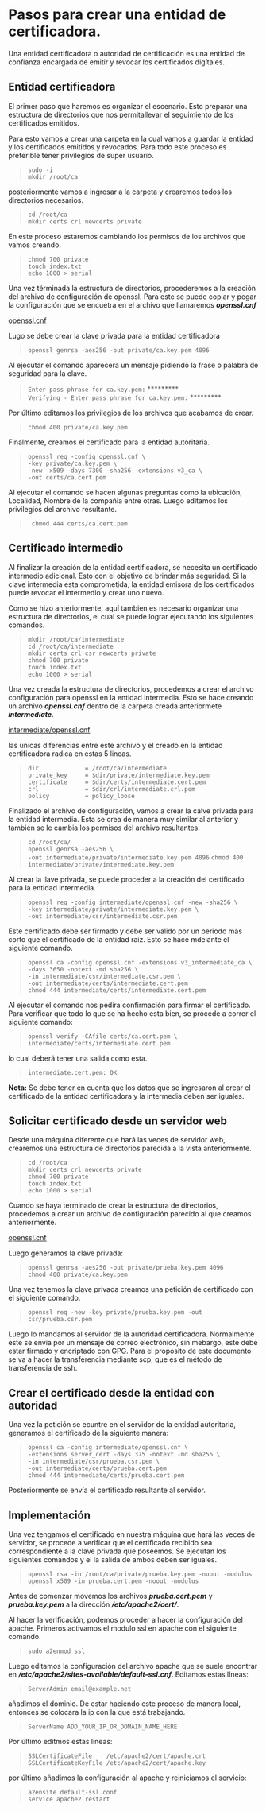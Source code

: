 # Pasos para crear una entidad de certificadora.
Una entidad certificadora o autoridad de certificación es una entidad de confianza encargada de emitir y revocar los certificados digítales.

## Entidad certificadora
El primer paso que haremos es organizar el escenario. Esto preparar una estructura de directorios que nos permitallevar el seguimiento de los certificados emitidos.

Para esto vamos a crear una carpeta en la cual vamos a guardar la entidad y los certificados emitidos y revocados. Para todo este proceso es preferible tener privilegios de super usuario.

> `sudo -i`<br>
> `mkdir /root/ca`

posteriormente vamos a ingresar a la carpeta y crearemos todos los directorios necesarios.
> `cd /root/ca` <br>
> `mkdir certs crl newcerts private` 

En este proceso estaremos cambiando los permisos de los archivos que vamos creando.
> `chmod 700 private` <br>
> `touch index.txt` <br>
> `echo 1000 > serial` <br>

Una vez términada la estructura de directorios, procederemos a la creación del archivo de configuración de openssl. Para este se puede copiar y pegar la configuración que se encuetra en el archivo que llamaremos ***openssl.cnf***

[openssl.cnf](./openssl.cnf)

Lugo se debe crear la clave privada para la entidad certificadora
>`openssl genrsa -aes256 -out private/ca.key.pem 4096`

Al ejecutar el comando aparecera un mensaje pidiendo la frase o palabra de seguridad para la clave.

> `Enter pass phrase for ca.key.pem:` *********<br>
> `Verifying - Enter pass phrase for ca.key.pem:` *********<br>

Por último editamos los privilegios de los archivos que acabamos de crear.

> `chmod 400 private/ca.key.pem`

Finalmente, creamos el certificado para la entidad autoritaria.
> `openssl req -config openssl.cnf \`<br>
      `-key private/ca.key.pem \` <br>
      `-new -x509 -days 7300 -sha256 -extensions v3_ca \`<br>
      `-out certs/ca.cert.pem`
      
Al ejecutar el comando se hacen algunas preguntas como la ubicación, Localidad, Nombre de la compañia entre otras. Luego editamos los privilegios del archivo resultante.
> ` chmod 444 certs/ca.cert.pem`

## Certificado intermedio

Al finalizar la creación de la entidad certificadora, se necesita un certificado intermedio adicional. Esto con el objetivo de brindar más seguridad. Si la clave intermedia esta comprometida, la entidad emisora de los certificados puede revocar el intermedio y crear uno nuevo.

Como se hizo anteriormente, aquí tambien es necesario organizar una estructura de directorios, el cual se puede lograr ejecutando los siguientes comandos.

> `mkdir /root/ca/intermediate`<br>
> `cd /root/ca/intermediate`<br>
> `mkdir certs crl csr newcerts private`<br>
> `chmod 700 private` <br>
> `touch index.txt` <br>
> `echo 1000 > serial` <br>

Una vez creada la estructura de directorios, procedemos a crear el archivo configuración para openssl en la entidad intermedia. Esto se hace creando un archivo ***openssl.cnf*** dentro de la carpeta creada anteriormete ***intermediate***.

[intermediate/openssl.cnf](./intermediate/openssl.cnf)

las unicas diferencias entre este archivo y el creado en la entidad certificadora radica en estas 5 lineas.
> `dir             = /root/ca/intermediate`<br>
> `private_key     = $dir/private/intermediate.key.pem`<br>
> `certificate     = $dir/certs/intermediate.cert.pem`<br>
> `crl             = $dir/crl/intermediate.crl.pem`<br>
> `policy          = policy_loose`<br>

Finalizado el archivo de configuración, vamos a crear la calve privada para la entidad intermedia. Esta se crea de manera muy similar al anterior y también se le cambia los permisos del archivo resultantes.

> `cd /root/ca/`<br>
> `openssl genrsa -aes256 \` <br>
      `-out intermediate/private/intermediate.key.pem 4096`
> `chmod 400 intermediate/private/intermediate.key.pem`

Al crear la llave privada, se puede proceder a la creación del certificado para la entidad intermedia.
> `openssl req -config intermediate/openssl.cnf -new -sha256 \`<br>
      `-key intermediate/private/intermediate.key.pem \` <br>
      `-out intermediate/csr/intermediate.csr.pem`

Este certificado debe ser firmado y debe ser valido por un periodo más corto que el certificado de la entidad raiz. Esto se hace mdeiante el siguiente comando.

> `openssl ca -config openssl.cnf -extensions v3_intermediate_ca \` <br>
      `-days 3650 -notext -md sha256 \`<br>
      `-in intermediate/csr/intermediate.csr.pem \`<br>
      `-out intermediate/certs/intermediate.cert.pem`<br>
> `chmod 444 intermediate/certs/intermediate.cert.pem`

Al ejecutar el comando nos pedira confirmación para firmar el certificado.
Para verificar que todo lo que se ha hecho esta bien, se procede a correr el siguiente comando:

> `openssl verify -CAfile certs/ca.cert.pem \`<br>
      `intermediate/certs/intermediate.cert.pem`

lo cual deberá tener una salida como esta.
> `intermediate.cert.pem: OK`

**Nota:** Se debe tener en cuenta que los datos que se ingresaron al crear el certificado de la entidad certificadora y la intermedia deben ser iguales.

## Solicitar certificado desde un servidor web

Desde una máquina diferente que hará las veces de servidor web, crearemos una estructura de directorios parecida a la vista anteriormente.

> `cd /root/ca` <br>
> `mkdir certs crl newcerts private`<br>
> `chmod 700 private` <br>
> `touch index.txt` <br>
> `echo 1000 > serial` <br>

Cuando se haya terminado de crear la estructura de directorios, procedemos a crear un archivo de configuración parecido al que creamos anteriormente.

[openssl.cnf](./server/openssl.cnf)

Luego generamos la clave privada:

>`openssl genrsa -aes256 -out private/prueba.key.pem 4096`<br>
>`chmod 400 private/ca.key.pem`

Una vez tenemos la clave privada creamos una petición de certificado con el siguiente comando.
> `openssl req -new -key private/prueba.key.pem -out csr/prueba.csr.pem`

Luego lo mandamos al servidor de la autoridad certificadora. Normalmente este se envía por un mensaje de correo electrónico, sin mebargo, este debe estar firmado y encriptado con GPG.
Para el proposito de este documento se va a hacer la transferencia mediante scp, que es el método de transferencia de ssh.

## Crear el certificado desde la entidad con autoridad

Una vez la petición se ecuntre en el servidor de la entidad autoritaria, generamos el certificado de la siguiente manera:

> `openssl ca -config intermediate/openssl.cnf \`<br>
      `-extensions server_cert -days 375 -notext -md sha256 \`<br>
      `-in intermediate/csr/prueba.csr.pem \`<br>
      `-out intermediate/certs/prueba.cert.pem`<br>
> `chmod 444 intermediate/certs/prueba.cert.pem`

Posteriormente se envía el certificado resultante al servidor.

## Implementación

Una vez tengamos el certificado en nuestra máquina que hará las veces de servidor, se procede a verificar que el certificado recibido sea correspondiente a la clave privada que poseemos. Se ejecutan los siguientes comandos y el la salida de ambos deben ser iguales.

> `openssl rsa -in /root/ca/private/prueba.key.pem -noout -modulus`
> `openssl x509 -in prueba.cert.pem -noout -modulus`

Antes de comenzar movemos los archivos ***prueba.cert.pem*** y ***prueba.key.pem*** a la dirección ***/etc/apache2/cert/***.

Al hacer la verificación, podemos proceder a hacer la configuración del apache. Primeros activamos el modulo ssl en apache con el siguiente comando.

> `sudo a2enmod ssl`<br>

Luego editamos la configuración del archivo apache que se suele encontrar en ***/etc/apache2/sites-available/default-ssl.cnf***. Editamos estas líneas:
> `ServerAdmin email@example.net`

añadimos el dominio. De estar haciendo este proceso de manera local, entonces se colocara la ip con la que está trabajando.

> `ServerName ADD_YOUR_IP_OR_DOMAIN_NAME_HERE`

Por último editmos estas lineas:

> `SSLCertificateFile    /etc/apache2/cert/apache.crt`<br>
> `SSLCertificateKeyFile /etc/apache2/cert/apache.key`

por último añadimos la configuración al apache y reiniciamos el servicio:

>`a2ensite default-ssl.conf`<br>
>`service apache2 restart`
